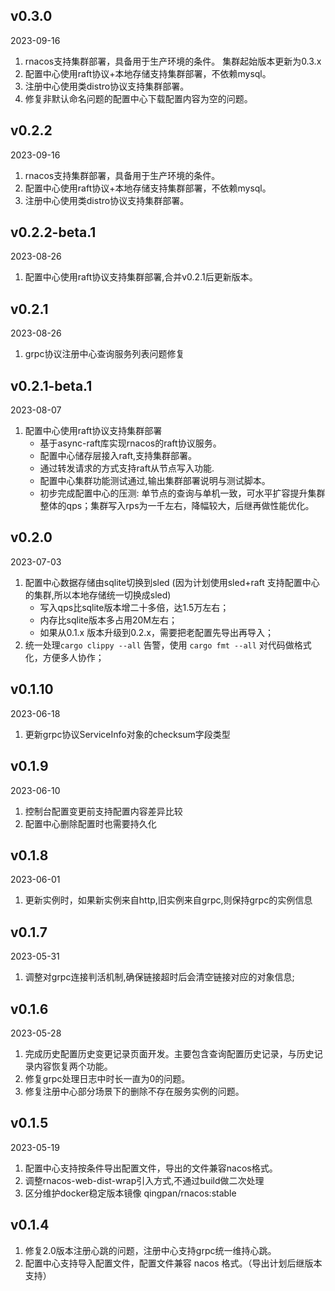 ## v0.3.0

2023-09-16

1. rnacos支持集群部署，具备用于生产环境的条件。 集群起始版本更新为0.3.x
2. 配置中心使用raft协议+本地存储支持集群部署，不依赖mysql。
3. 注册中心使用类distro协议支持集群部署。
4. 修复非默认命名问题的配置中心下载配置内容为空的问题。

## v0.2.2

2023-09-16

1. rnacos支持集群部署，具备用于生产环境的条件。
2. 配置中心使用raft协议+本地存储支持集群部署，不依赖mysql。
3. 注册中心使用类distro协议支持集群部署。

## v0.2.2-beta.1

2023-08-26

1. 配置中心使用raft协议支持集群部署,合并v0.2.1后更新版本。


## v0.2.1

2023-08-26

1. grpc协议注册中心查询服务列表问题修复

## v0.2.1-beta.1

2023-08-07

1. 配置中心使用raft协议支持集群部署
   + 基于async-raft库实现rnacos的raft协议服务。
   + 配置中心储存层接入raft,支持集群部署。
   + 通过转发请求的方式支持raft从节点写入功能.
   + 配置中心集群功能测试通过,输出集群部署说明与测试脚本。
   + 初步完成配置中心的压测: 单节点的查询与单机一致，可水平扩容提升集群整体的qps；集群写入rps为一千左右，降幅较大，后继再做性能优化。

## v0.2.0

2023-07-03

1. 配置中心数据存储由sqlite切换到sled (因为计划使用sled+raft 支持配置中心的集群,所以本地存储统一切换成sled)
   + 写入qps比sqlite版本增二十多倍，达1.5万左右；
   + 内存比sqlite版本多占用20M左右；
   + 如果从0.1.x 版本升级到0.2.x，需要把老配置先导出再导入；
2. 统一处理`cargo clippy --all` 告警，使用 `cargo fmt --all` 对代码做格式化，方便多人协作；


## v0.1.10

2023-06-18

1. 更新grpc协议ServiceInfo对象的checksum字段类型


## v0.1.9

2023-06-10

1. 控制台配置变更前支持配置内容差异比较
2. 配置中心删除配置时也需要持久化

## v0.1.8

2023-06-01

1.  更新实例时，如果新实例来自http,旧实例来自grpc,则保持grpc的实例信息



## v0.1.7

2023-05-31

1. 调整对grpc连接判活机制,确保链接超时后会清空链接对应的对象信息;

## v0.1.6

2023-05-28

1. 完成历史配置历史变更记录页面开发。主要包含查询配置历史记录，与历史记录内容恢复两个功能。
2. 修复grpc处理日志中时长一直为0的问题。
3. 修复注册中心部分场景下的删除不存在服务实例的问题。

## v0.1.5

2023-05-19

1. 配置中心支持按条件导出配置文件，导出的文件兼容nacos格式。
2. 调整rnacos-web-dist-wrap引入方式,不通过build做二次处理
3. 区分维护docker稳定版本镜像 qingpan/rnacos:stable

## v0.1.4

1. 修复2.0版本注册心跳的问题，注册中心支持grpc统一维持心跳。
2. 配置中心支持导入配置文件，配置文件兼容 nacos 格式。（导出计划后继版本支持）

